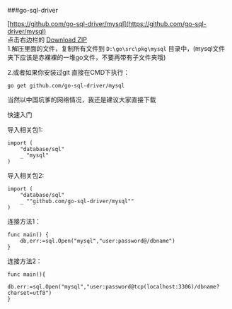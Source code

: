 ###go-sql-driver

[https://github.com/go-sql-driver/mysql](https://github.com/go-sql-driver/mysql)        
点击右边栏的 [Download ZIP](https://codeload.github.com/go-sql-driver/mysql/zip/master)           
1.解压里面的文件，复制所有文件到 `D:\go\src\pkg\mysql` 目录中，(mysql文件夹下应该是赤裸裸的一堆go文件，不要再带有子文件夹哦)         

2.或者如果你安装过git 直接在CMD下执行：         

	go get github.com/go-sql-driver/mysql

当然以中国坑爹的网络情况，我还是建议大家直接下载

快速入门

导入相关包1:

	import (
		"database/sql"
		_ "mysql"
	)

导入相关包2:

	import (
		"database/sql"
		_ ""github.com/go-sql-driver/mysql""
	)

连接方法1：

	func main() {
		db,err:=sql.Open("mysql","user:password@/dbname")
	}

连接方法2：

	func main(){
		db.err:=sql.Open("mysql","user:password@tcp(localhost:3306)/dbname?charset=utf8")
	}


